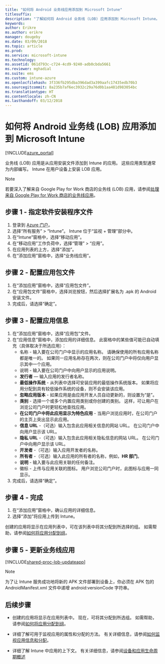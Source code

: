 ```yaml
---
title: "如何将 Android 业务线应用添加到 Microsoft Intune"
titlesuffix: 
description: "了解如何将 Android 业务线 (LOB) 应用添加到 Microsoft Intune。"
keywords: 
author: Erikre
ms.author: erikre
manager: dougeby
ms.date: 03/09/2018
ms.topic: article
ms.prod: 
ms.service: microsoft-intune
ms.technology: 
ms.assetid: 061d793c-c724-4cd9-9240-adb0cbda5661
ms.reviewer: mghadial
ms.suite: ems
ms.custom: intune-azure
ms.openlocfilehash: 3f336fb295dba396dad3a399aafc17435edb70b3
ms.sourcegitcommit: 8a235b7af6ec3932c29a76d0b1aa481d983054bc
ms.translationtype: HT
ms.contentlocale: zh-CN
ms.lasthandoff: 03/12/2018
---
```

# <a name="how-to-add-android-line-of-business-lob-apps-to-microsoft-intune"></a>如何将 Android 业务线 (LOB) 应用添加到 Microsoft Intune

[!INCLUDE[azure_portal](./includes/azure_portal.md)]

业务线 (LOB) 应用是从应用安装文件添加到 Intune 的应用。 这些应用类型通常为内部编写。 Intune 在用户设备上安装 LOB 应用。 

> [!Note]
> 若要深入了解来自 Google Play for Work 商店的业务线 (LOB) 应用，请参阅[处理来自 Google Play for Work 商店的业务线应用](apps-add-android-for-work.md?#working-with-a-line-of-business-app-from-the-google-play-for-work-store)。 

## <a name="step-1---specify-the-software-setup-file"></a>步骤 1 - 指定软件安装程序文件

1. 登录到 [Azure 门户](https://portal.azure.com)。
2. 选择“所有服务” > “Intune”。 Intune 位于“监视 + 管理”部分中。
3. 在“Intune”窗格中，选择“移动应用”。
4. 在“移动应用”工作负荷中，选择“管理” > “应用”。
5. 在应用列表的上方，选择“添加”。
6. 在“添加应用”窗格中，选择“业务线应用”。

## <a name="step-2---configure-the-app-package-file"></a>步骤 2 - 配置应用包文件

1. 在“添加应用”窗格中，选择“应用包文件”。
2. 在“应用包文件”窗格中，选择浏览按钮，然后选择扩展名为 .apk 的 Android 安装文件。
3. 完成后，请选择“确定”。


## <a name="step-3---configure-app-information"></a>步骤 3 - 配置应用信息

1. 在“添加应用”窗格中，选择“应用包”文件。
2. 在“应用信息”窗格中，添加应用的详细信息。 此窗格中的某些值可能已自动填充（具体取决于所选应用）：
    - 名称 - 输入要在公司门户中显示的应用名称。 请确保使用的所有应用名称都是唯一的。 如果同一应用名称存在两次，则在公司门户中将仅向用户显示其中一个应用。
    - 说明 - 输入要在公司门户中向用户显示的应用说明。
    - **发行者** — 输入应用的发行者名称。
    - **最低操作系统** - 从列表中选择可安装应用的最低操作系统版本。 如果将应用分配到具有较低操作系统的设备，则不会安装该应用。
    - **忽略应用版本** - 如果应用是由应用开发人员自动更新的，则设置为“是”。
    - **类别** - 选择一个或多个内置应用类别或你创建的类别。 这样，可让用户在浏览公司门户时更轻松地查找应用。
    - **在公司门户中将此应用显示为特色应用** - 当用户浏览应用时，在公司门户的主页上突出显示此应用。
    - **信息 URL** -（可选）输入包含此应用相关信息的网站 URL。 在公司门户中向用户显示该 URL。
    - **隐私 URL** -（可选）输入包含此应用相关隐私信息的网站 URL。 在公司门户中向用户显示该 URL。
    - **开发者** -（可选）输入应用开发者的名称。
    - **所有者** -（可选）输入此应用的所有者的名称，例如，**HR 部门**。
    - **说明** - 输入要与此应用关联的任何备注。
    - 徽标 - 上传与应用关联的图标。 用户浏览公司门户时，此图标与应用一同显示。
3. 完成后，请选择“确定”。

## <a name="step-4---finish-up"></a>步骤 4 - 完成

1. 在“添加应用”窗格中，确认应用的详细信息。
2. 选择“添加”将应用上传到 Intune。

创建的应用将显示在应用列表中，可在该列表中将其分配到所选择的组。 如需帮助，请参阅[如何将应用分配到组](apps-deploy.md)。

## <a name="step-5---update-a-line-of-business-app"></a>步骤 5 - 更新业务线应用

[!INCLUDE[shared-proc-lob-updateapp](./includes/shared-proc-lob-updateapp.md)]

> [!Note]
> 为了让 Intune 服务成功地将新的 APK 文件部署到设备上，你必须在 APK 包的 AndroidManifest.xml 文件中递增 android:versionCode 字符串。

## <a name="next-steps"></a>后续步骤

- 创建的应用将显示在应用列表中。 现在，可将其分配到所选组。 如需帮助，请参阅[如何将应用分配到组](apps-deploy.md)。

- 详细了解可用于监视应用的属性和分配的方法。 有关详细信息，请参阅[如何监视应用信息和分配](apps-monitor.md)。

- 详细了解 Intune 中应用的上下文。 有关详细信息，请参阅[设备和应用生命周期概述](introduction-device-app-lifecycles.md)
